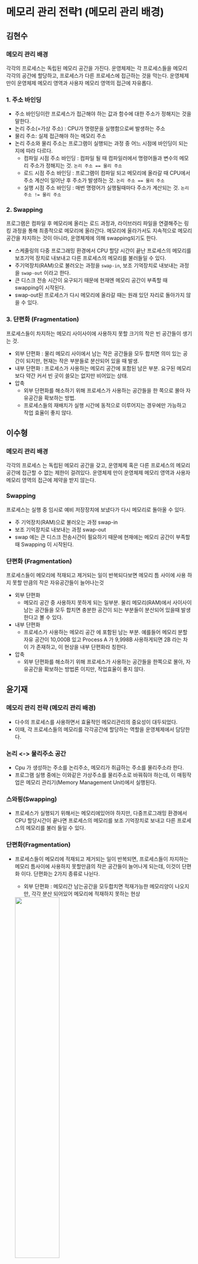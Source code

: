 # 메모리 관리 전략1 (메모리 관리 배경)

## 김현수

### 메모리 관리 배경

각각의 프로세스는 독립된 메모리 공간을 가진다.
운영체제는 각 프로세스들을 메모리 각각의 공간에 할당하고, 프로세스가 다른 프로세스에 접근하는 것을 막는다.
운영체제만이 운영체제 메모리 영역과 사용자 메모리 영역의 접근에 자유롭다.

### 1. 주소 바인딩
- 주소 바인딩이란 프로세스가 접근해야 하는 값과 함수에 대한 주소가 정해지는 것을 말한다.
- 논리 주소(=가상 주소) : CPU가 명령문을 실행함으로써 발생하는 주소
- 물리 주소: 실제 접근해야 하는 메모리 주소
- 논리 주소와 물리 주소는 프로그램이 실행되는 과정 중 어느 시점에 바인딩이 되는지에 따라 다르다.
	- 컴파일 시점 주소 바인딩 : 컴파일 될 때 컴파일러에서 명령어들과 변수의 메모리 주소가 정해지는 것. `논리 주소 == 물리 주소`
	- 로드 시점 주소 바인딩 : 프로그램이 컴파일 되고 메모리에 올라갈 때 CPU에서 주소 계산이 일어난 후 주소가 발생하는 것. `논리 주소 == 물리 주소`
	- 실행 시점 주소 바인딩 : 매번 명령어가 실행될때마다 주소가 계산되는 것. `논리 주소 != 물리 주소`
	
### 2. Swapping
프로그램은 컴파일 후 메모리에 올리는 로드 과정과, 라이브러리 파일을 연결해주는 링킹 과정을 통해 최종적으로 메모리에 올라간다. 메모리에 올라가서도 지속적으로 메모리 공간을 차지하는 것이 아니라, 운영체제에 의해 swapping되기도 한다.

- 스케줄링의 다중 프로그래밍 환경에서 CPU 할당 시간이 끝난 프로세스의 메모리를 보조기억 장치로 내보내고 다른 프로세스의 메모리를 불러들일 수 있다.
- 주기억장치(RAM)으로 불러오는 과정을 `swap-in`, 보조 기억장치로 내보내는 과정을 `swap-out` 이라고 한다.
- 큰 디스크 전송 시간이 요구되기 때문에 현재엔 메모리 공간이 부족할 때 swapping이 시작된다.
- swap-out된 프로세스가 다시 메모리에 올라갈 때는 원래 있던 자리로 돌아가지 않을 수 있다.

### 3. 단편화 (Fragmentation)

프로세스들이 차지하는 메모리 사이사이에 사용하지 못할 크기의 작은 빈 공간들이 생기는 것.

- 외부 단편화 : 물리 메모리 사이에서 남는 작은 공간들을 모두 합치면 의미 있는 공간이 되지만, 현재는 작은 부분들로 분산되어 있을 때 발생.
- 내부 단편화 : 프로세스가 사용하는 메모리 공간에 포함된 남은 부분. 요구된 메모리 보다 약간 커서 빈 곳이 쓸모는 없지만 비어있는 상태.
- 압축
  - 외부 단편화를 해소하기 위해 프로세스가 사용하는 공간들을 한 쪽으로 몰아 자유공간을 확보하는 방법. 
  - 프로세스들의 재배치가 실행 시간에 동적으로 이루어지는 경우에만 가능하고 작업 효율이 좋지 않다.


## 이수형

### 메모리 관리 배경

각각의 프로세스 는 독립된 메모리 공간을 갖고, 운영체제 혹은 다른 프로세스의 메모리 공간에 접근할 수 없는 제한이 걸려있다.
운영체제 만이 운영체제 메모리 영역과 사용자 메모리 영역의 접근에 제약을 받지 않는다.

### Swapping

프로세스는 실행 중 임시로 예비 저장장치에 보냈다가 다시 메모리로 돌아올 수 있다.

- 주 기억장치(RAM)으로 불러오는 과정 swap-in
- 보조 기억장치로 내보내는 과정 swap-out
- swap 에는 큰 디스크 전송시간이 필요하기 때문에 현재에는 메모리 공간이 부족할때 Swapping 이 시작된다.

### 단편화 (Fragmentation) 

프로세스들이 메모리에 적재되고 제거되는 일이 반복되다보면 메모리 틈 사이에 사용 하지 못할 만큼의 작은 자유공간들이 늘어나는것

- 외부 단편화
  - 메모리 공간 중 사용하지 못하게 되는 일부분. 물리 메모리(RAM)에서 사이사이 남는 공간들을 모두 합치면 충분한 공간이 되는 부분들이 분산되어 있을때 발생한다고 볼 수 있다.
- 내부 단편화
  - 프로세스가 사용하는 메모리 공간 에 포함된 남는 부분. 예를들어 메모리 분할 자유 공간이 10,000B 있고 Process A 가 9,998B 사용하게되면 2B 라는 차이 가 존재하고, 이 현상을 내부 단편화라 칭한다. 
- 압축 
  - 외부 단편화를 해소하기 위해 프로세스가 사용하는 공간들을 한쪽으로 몰아, 자유공간을 확보하는 방법론 이지만, 작업효율이 좋지 않다.

## 윤기재

### 메모리 관리 전략 (메모리 관리 배경)

- 다수의 프로세스를 사용하면서 효율적인 메모리관리의 중요성이 대두되었다.
- 이때, 각 프로세스들의 메모리를 각각공간에 할당하는 역할을 운영체제에서 담당한다.

### 논리 <-> 물리주소 공간

- Cpu 가 생성하는 주소를 논리주소, 메모리가 취급하는 주소를 물리주소라 한다.
- 프로그램 실행 중에는 이와같은 가상주소를 물리주소로 바꿔줘야 하는데, 이 매핑작업은 메모리 관리기(Memory Management Unit)에서 실행된다.

### 스와핑(Swapping)
- 프로세스가 실행되기 위해서는 메모리에있어야 하지만, 다중프로그래밍 환경에서  CPU 할당시간이 끝나면 프로세스의 메모리를 보조 기억장치로 보내고 다른 프로세스의 메모리를 불러 들일 수 있다.

### 단편화(Fragmentation)
- 프로세스들이 메모리에 적재되고 제거되는 일이 반복되면, 프로세스들이 차지하는 메모리 틈사이에 사용하지 못할만큼의 작은 공간들이 늘어나게 되는데, 이것이 단편화 이다. 단편화는 2가지 종류로 나뉜다.
    - 외부 단편화 : 메모리간 남는공간을 모두합치면 적재가능한 메모리양이 나오지만, 각각 분산 되어있어 메모리에 적재하지 못하는 현상
    <img src = "https://user-images.githubusercontent.com/37038119/135719424-19f53880-a80a-4957-8666-005ea66fe120.jpg" width="50%" height="50%">

    - 내부 단편화 : 프로세스사용간 메모리에 남는부분.
    <img src = "https://user-images.githubusercontent.com/37038119/135719427-8a20e08b-8009-44b1-9a91-9b2723011f64.jpg" width="30%" height="30%">



## 우지현

### 메모리 관리 배경

각각의 프로세스는 독립된 메모리 공간을 가지고, 운영체제 혹은 다른 프로세스의 메모리 공간에 접근할 수 있는 제한이 걸려있다. 단지, **운영체제**만이 운영체제 메모리 영역과 사용자 메모리 영역의 접근에 제약을 받지 않는다.

### 논리 vs 물리 주소 공간

<img src="https://user-images.githubusercontent.com/37646197/119652673-61644b00-be61-11eb-858b-b7a04801f00e.PNG" width="500" height="300">

CPU가 생성하는 주소를 논리 주소(Logical Address), 메모리가 취급하는 주소를 물리 주소(Physical Address)라 한다. 프로그램 실행 중에는 이와 같은 가상 주소를 물리 주소로 바꿔줘야 하는데, 이 매핑 작업을 메모리 관리기(Memory Management Unit)에서 실행한다.

### Swapping (스와핑)

프로세스가 실행되기 위해서는 메모리에 있어야 하지만, 프로세스는 실행 중에 임시로 예비저장장치(backup store)에 내보내졌다가 실행을 계속하기 위해 다시 메모리로 돌아올 수 있다. 보통 예비저장장치는 속도가 빠른 디스크를 사용한다. 저장장치의 크기는 모든 사용자 메모리 이미지를 저장할 수 있을 정도로 커야하며, 메모리 이미지에 대한 직접 접근이 가능하다. 

![swapping 과정](https://mblogthumb-phinf.pstatic.net/MjAxOTA4MTdfMTQ5/MDAxNTY2MDA5ODc2OTEw.YPE34xyH7dWIO3zZ7RPZ069uGU44qV66o1MVaGZOOmYg.yt4Yrna18d_whYtB16j-5ThGV9fOZmNmOMhNzLhqHfgg.PNG.bisu1532/gfdsfdasda.PNG?type=w800)

- `swap in` : 원하는 프로세스를 주 기억장치(RAM)으로 불러오는 과정
- `swap out` : 현재 메모리에 적재된 프로세스들을 보조 기억장치로 내보내는 과정
- `swap`에는 큰 디스크 전송시간이 필요하기 때문에 현재에는 메모리 공간이 부족할 때 swapping이 시작된다.
- 상당한 Context-switching time이 발생한다.

### Fragmentation (단편화)

프로세스들이 메모리에 적재되고 제거되는 일이 반복되다 보면, 프로세스들이 차지하는 메모리 틈 사이에 사용하지 못할 만큼의 작은 자유공간들이 늘어나게 되는데, 이것이 **단편화**이다. 단편화는 외부 단편화와 내부 단편화로 나뉜다.

![Fragmentation](https://i.stack.imgur.com/dSWgj.gif)

- External Fragmentation(외부 단편화)
  - 메모리 공간 중 사용하지 못하게 되는 일부분
  - 물리 메모리(RAM)에서 사이사이 남는 공간들을 모두 합치면 충분한 공간이 되는 부분들이 분산되어 있을 때 발생한다고 볼 수 있다.
- Internal Fragmentation (내부 단편화)
  - 프로세스가 사용하는 메모리 공간에 포함된 남는 부분
  - 예를 들어 메모리 분할 자유 공간이 10,000B 있고 Process A가 9,9998B 사용하게 되면 2B라는 차이가 존재하고, 이 현상을 내부 단편화라 칭한다.

#### Compaction(압축)

<img src="https://exploringbits.com/wp-content/uploads/2021/01/Compaction-in-operating-system.png?ezimgfmt=ng:webp/ngcb3" width="500" height="300">

외부 단편화를 해소하기 위해 프로세스가 사용하는 공간들을 한쪽으로 몰아 자유공간을 확보하는 방법론이지만 작업효율이 좋지 않다.

